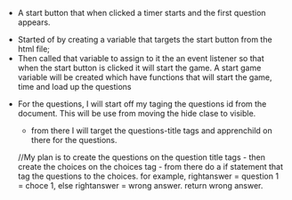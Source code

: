 * A start button that when clicked a timer starts and the first question appears.

- Started of by creating a variable that targets the start button from the html file;
- Then called that variable to assign to it the an event listener so that when the start    button is clicked it will start the game.
A start game variable will be created which have functions that will start the game, time and load up the questions 

* For the questions, I will start off my taging the questions id from the document. This will be use from moving the hide clase to visible. 
    - from there I will target the questions-title tags and apprenchild on there for the questions.







    //My plan is to create the questions on the question title tags 
       - then create the choices on the choices tag
       - from there do a if statement that tag the questions to the choices. for example, rightanswer = question 1 = choce 1, else rightanswer = wrong answer. return wrong answer.